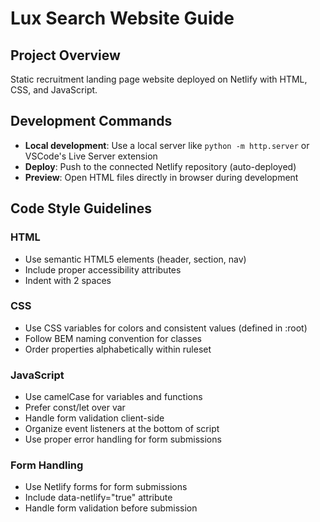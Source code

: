 # Lux Search Website Guide

## Project Overview
Static recruitment landing page website deployed on Netlify with HTML, CSS, and JavaScript.

## Development Commands
- **Local development**: Use a local server like `python -m http.server` or VSCode's Live Server extension
- **Deploy**: Push to the connected Netlify repository (auto-deployed)
- **Preview**: Open HTML files directly in browser during development

## Code Style Guidelines

### HTML
- Use semantic HTML5 elements (header, section, nav)
- Include proper accessibility attributes
- Indent with 2 spaces

### CSS
- Use CSS variables for colors and consistent values (defined in :root)
- Follow BEM naming convention for classes
- Order properties alphabetically within ruleset

### JavaScript
- Use camelCase for variables and functions
- Prefer const/let over var
- Handle form validation client-side
- Organize event listeners at the bottom of script
- Use proper error handling for form submissions

### Form Handling
- Use Netlify forms for form submissions
- Include data-netlify="true" attribute
- Handle form validation before submission